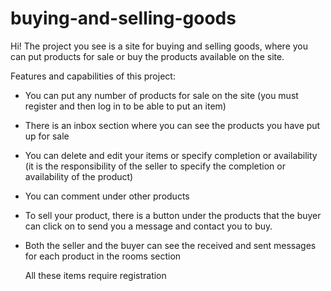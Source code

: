 # buying-and-selling-goods
Hi!
The project you see is a site for buying and selling goods, where you can put products for sale or buy the products available on the site.

Features and capabilities of this project:

- You can put any number of products for sale on the site (you must register and then log in to be able to put an item)
- There is an inbox section where you can see the products you have put up for sale
- You can delete and edit your items or specify completion or availability (it is the responsibility of the seller to specify the completion or availability of the product)
- You can comment under other products
- To sell your product, there is a button under the products that the buyer can click on to send you a message and contact you to buy.
- Both the seller and the buyer can see the received and sent messages for each product in the rooms section

  All these items require registration
  
